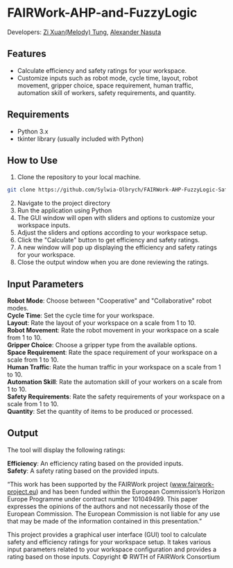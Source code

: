 # FAIRWork-AHP-and-FuzzyLogic

Developers: [Zi Xuan(Melody) Tung](https://github.com/melody-tung), [Alexander Nasuta](https://github.com/Alexander-Nasuta)

## Features

- Calculate efficiency and safety ratings for your workspace.
- Customize inputs such as robot mode, cycle time, layout, robot movement, gripper choice, space requirement, human traffic, automation skill of workers, safety requirements, and quantity.

## Requirements

- Python 3.x
- tkinter library (usually included with Python)

## How to Use

1. Clone the repository to your local machine.

```bash
git clone https://github.com/Sylwia-Olbrych/FAIRWork-AHP-FuzzyLogic-Safety-Efficiency.git
```

2. Navigate to the project directory
3. Run the application using Python 
4. The GUI window will open with sliders and options to customize your workspace inputs.
5. Adjust the sliders and options according to your workspace setup.
6. Click the "Calculate" button to get efficiency and safety ratings.
7. A new window will pop up displaying the efficiency and safety ratings for your workspace.
8. Close the output window when you are done reviewing the ratings.


## Input Parameters
**Robot Mode**: Choose between "Cooperative" and "Collaborative" robot modes.<br />
**Cycle Time**: Set the cycle time for your workspace.<br />
**Layout**: Rate the layout of your workspace on a scale from 1 to 10.<br />
**Robot Movement**: Rate the robot movement in your workspace on a scale from 1 to 10.<br />
**Gripper Choice**: Choose a gripper type from the available options.<br />
**Space Requirement**: Rate the space requirement of your workspace on a scale from 1 to 10.<br />
**Human Traffic**: Rate the human traffic in your workspace on a scale from 1 to 10.<br />
**Automation Skill**: Rate the automation skill of your workers on a scale from 1 to 10.<br />
**Safety Requirements**: Rate the safety requirements of your workspace on a scale from 1 to 10.<br />
**Quantity**: Set the quantity of items to be produced or processed.<br />

## Output
The tool will display the following ratings:<br />

**Efficiency**: An efficiency rating based on the provided inputs.<br />
**Safety**: A safety rating based on the provided inputs.<br />

“This work has been supported by the FAIRWork project (www.fairwork-project.eu) and has been funded within the European Commission’s Horizon Europe Programme under contract number 101049499. This paper expresses the opinions of the authors and not necessarily those of the European Commission. The European Commission is not liable for any use that may be made of the information contained in this presentation.”

This project provides a graphical user interface (GUI) tool to calculate safety and efficiency ratings for your workspace setup. It takes various input parameters related to your workspace configuration and provides a rating based on those inputs.
Copyright © RWTH of FAIRWork Consortium
